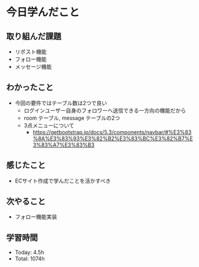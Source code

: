 # 今日学んだこと
## 取り組んだ課題
- リポスト機能
- フォロー機能
- メッセージ機能
## わかったこと
- 今回の要件ではテーブル数は2つで良い
    - ログインユーザー自身のフォロワーへ送信できる一方向の機能だから
    - room テーブル, message テーブルの2つ
    - 3点メニューについて
        - https://getbootstrap.jp/docs/5.3/components/navbar/#%E3%83%8A%E3%83%93%E3%82%B2%E3%83%BC%E3%82%B7%E3%83%A7%E3%83%B3
## 感じたこと
- ECサイト作成で学んだことを活かすべき
## 次やること
- フォロー機能実装
## 学習時間
- Today: 4.5h
- Total: 1074h